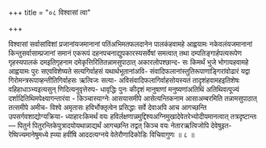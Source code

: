 +++
title = "०८ विश्वासां त्वा"

+++

विश्वासां सर्वासांविशां प्रजानांयजमानानां पतिंअभिमतफलदानेन पालकंहवामहे आह्वयामः नकेवलंयजमानानां किन्तुसर्वासाम्प्रजानां समानं एकरूपं दहनपचनाद्युपकारस्यसर्वेषां समत्वात् तथा दम्पतिङ्गार्हपत्यरूपेण गृहस्यपालकं दमइतिगृहनाम दमेकृत्तिरितितन्नामसुपाठात् अकारलोपश्छान्द- सः किमर्थं भुजे भोगायहवामहे आह्वयामः पुरः सएवविशेष्यते सत्यगिर्वाहसं यथार्थभूतानांअवि- संवादिफलानांस्तुतिरूपाणाङ्गिरांवोढारं यद्वा गिरोमन्त्ररूपाव्हन्तीतिगिर्वाहसः ऋत्विजः सत्या- अविसंवादिफलागिर्वाहसोयस्यतं तादृशंहवामहइतिशेषः वहिहाधाञ्भ्यइत्यसुन् णिदित्यनुवृत्तेरुप- धावृद्धिः पुनः कीदृशं मानुषाणां मनुष्यणांअतिथिं अतिथिवत्पूज्यं दर्शादितिथिमपेक्ष्यागन्तारंवा - किञ्चास्याग्नेः आसयासमीपे आसेत्यन्तिकनाम आसाअम्बरमिति तन्नामसुपाठात् तत्समीपे अमीच- विश्वे अमृतासः हविर्भोक्तृत्वेन प्रसिद्धाः सर्वे देवाअपि आच आगच्छन्ति उपसर्गवशाद्योग्यक्रिया- ध्याहारःकिमर्थं वयः हविर्लक्षणान्नमुद्दिश्यअग्निमुखादेवेतरेभ्योदीयमानत्वात् तत्रदृष्टान्तः— पितुर्न पितुरन्तिकेपुत्रादयोयथान्नाद्यर्थं आगच्छन्ति तद्वत् किञ्च वयः नेतारऋत्विजोपि देवेषुइत- रेष्विज्यमानेषुमध्ये ह्व्या हवींषि आददत्यग्नये वेतेरौणादिकोडिः विचिवागुणः ॥ ८ ॥